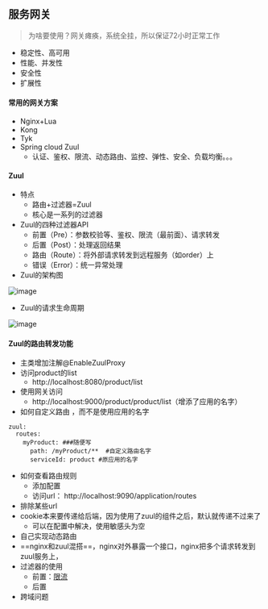 ## 服务网关
> 为啥要使用？网关瘫痪，系统全挂，所以保证72小时正常工作
- 稳定性、高可用
- 性能、并发性
- 安全性
- 扩展性
#### 常用的网关方案
- Nginx+Lua
- Kong
- Tyk
- Spring cloud Zuul
    - 认证、鉴权、限流、动态路由、监控、弹性、安全、负载均衡。。。
#### Zuul
- 特点
    - 路由+过滤器=Zuul
    - 核心是一系列的过滤器
- Zuul的四种过滤器API
    - 前置（Pre）：参数校验等、鉴权、限流（最前面）、请求转发
    - 后置（Post）：处理返回结果
    - 路由（Route）：将外部请求转发到远程服务（如order）上
    - 错误（Error）：统一异常处理
- Zuul的架构图

![image](http://p3379ff71.bkt.clouddn.com/30ac4c3884624389a0e451a42c16465c.jpg)
- Zuul的请求生命周期

![image](http://p3379ff71.bkt.clouddn.com/zuul-core.png)
#### Zuul的路由转发功能
- 主类增加注解@EnableZuulProxy
- 访问product的list
    - http://localhost:8080/product/list
- 使用网关访问
    - http://localhost:9000/product/product/list（增添了应用的名字）
- 如何自定义路由 ，而不是使用应用的名字

```
zuul:
  routes: 
    myProduct: ###随便写
      path: /myProduct/**  #自定义路由名字
      serviceId: product #原应用的名字
```
- 如何查看路由规则
    - 添加配置
    - 访问url： http://localhost:9090/application/routes
- 排除某些url
- cookie本来要传递给后端，因为使用了zuul的组件之后，默认就传递不过来了
    - 可以在配置中解决，使用敏感头为空
- 自己实现动态路由 
- ==nginx和zuul混搭==，nginx对外暴露一个接口，nginx把多个请求转发到zuul服务上，
- 过滤器的使用
    - 前置：[限流](https://github.com/marcosbarbero/spring-cloud-zuul-ratelimit)
    - 后置
- 跨域问题